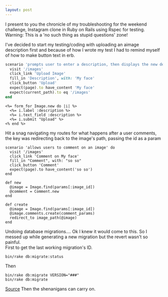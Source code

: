 ```yaml
---
layout: post
---
```

I present to you the chronicle of my troubleshooting for the weekend challenge, Instagram clone in Ruby on Rails using Rspec for testing.  Warning: This is a 'no such thing as stupid questions' zone!

<!--more-->

I've decided to start my testing/coding with uploading an aimage description first and because of how I wrote my test I had to remind myself of how to make button text in erb.

```ruby
scenario 'prompts user to enter a description, then displays the new description' do
  visit '/images'
  click_link 'Upload Image'
  fill_in 'Description', with: 'My face'
  click_button 'Upload'
  expect(page).to have_content 'My face'
  expect(current_path).to eq '/images'
end
```  
```
<%= form_for Image.new do |i| %>
  <%= i.label :description %>
  <%= i.text_field :description %>
  <%= i.submit "Upload" %>
<% end %>
```

Hit a snag navigating my routes for what happens after a user comments, the key was redirecting back to the image's path, passing the id as a param  
```
scenario 'allows users to comment on an image' do
  visit '/images'
  click_link 'Comment on My face'
  fill_in "Comment", with: "so so"
  click_button 'Comment'
  expect(page).to have_content('so so')
end
```  
```
def new
  @image = Image.find(params[:image_id])
  @comment = Comment.new
end

def create
  @image = Image.find(params[:image_id])
  @image.comments.create(comment_params)
  redirect_to image_path(@image)
end
```

Undoing database migrations.... Ok I knew it would come to this.  So I messed up while generating a new migration but the revert wasn't so painful.  
First to get the last working migration's ID.  
```
bin/rake db:migrate:status
```  
Then  
```
bin/rake db:migrate VERSION="###"
bin/rake db:migrate
```  
[Source](http://stackoverflow.com/questions/3872586/how-to-delete-migration-files-in-rails-3) Then the shenanigans can carry on.
